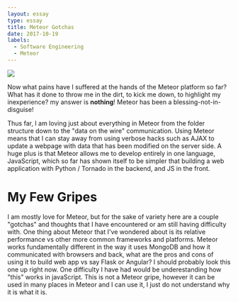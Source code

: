 ```yaml
---
layout: essay
type: essay
title: Meteor Gotchas
date: 2017-10-19
labels:
  - Software Engineering
  - Meteor
---
```


<img class="ui medium right floated rounded image" src="https://i.pinimg.com/736x/73/b1/ff/73b1ff21d04ba50990f38e7685f72808--highlighters-cyanide-happiness.jpg">

Now what pains have I suffered at the hands of the Meteor platform so far? What has it done to throw me in the dirt, to kick me down, to highlight my inexperience? my answer is **nothing**! Meteor has been a blessing-not-in-disguise! 

Thus far, I am loving just about everything in Meteor from the folder structure down to the "data on the wire" communication. Using Meteor means that I can stay away from using verbose hacks such as AJAX to update a webpage with data that has been modified on the server side. A huge plus is that Meteor allows me to develop entirely in one language, JavaScript, which so far has shown itself to be simpler that building a web application with Python / Tornado in the backend, and JS in the front.

# My Few Gripes

I am mostly love for Meteor, but for the sake of variety here are a couple "gotchas" and thoughts that I have encountered or am still having difficulty with. One thing about Meteor that I've wondered about is its relative performance vs other more common frameworks and platforms. Meteor works fundamentally different in the way it uses MongoDB and how it communicated with browsers and back, what are the pros and cons of using it to build web app vs say Flask or Angular? I
should probably look this one up right now.
One difficulty I have had would be underestanding how "this" works in javaScript. This is not a Meteor gripe, however it can be used in many places in Meteor and I can use it, I just do not understand why it is what it is.
